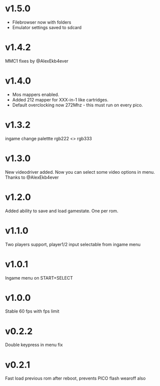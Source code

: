 # v1.5.0

- Filebrowser now with folders
- Emulator settings saved to sdcard

# v1.4.2

MMC1 fixes by @AlexEkb4ever

# v1.4.0

- Mos mappers enabled. 
- Added 212 mapper for XXX-in-1 like cartridges.
- Default overclocking now 272Mhz - this must run on every pico.

# v1.3.2

ingame change palettte rgb222 <> rgb333

# v1.3.0

New videodriver added. Now you can select some video options in menu. 
Thanks to @AlexEkb4ever

# v1.2.0

Added ability to save and load gamestate. One per rom.

# v1.1.0

Two players support, player1/2 input selectable from ingame menu

# v1.0.1

Ingame menu on START+SELECT

# v1.0.0

Stable 60 fps with fps limit

# v0.2.2

Double keypress in menu fix

# v0.2.1

Fast load previous rom after reboot, prevents PICO flash wearoff also
